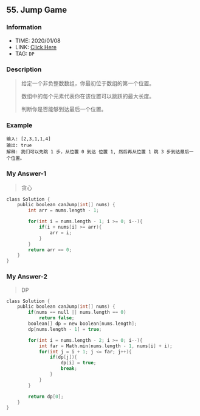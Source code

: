 ## 55. Jump Game

### Information

* TIME: 2020/01/08
* LINK: [Click Here](https://leetcode-cn.com/problems/jump-game/)
* TAG: `DP`

### Description

> 给定一个非负整数数组，你最初位于数组的第一个位置。
>
> 数组中的每个元素代表你在该位置可以跳跃的最大长度。
>
> 判断你是否能够到达最后一个位置。

### Example

```text
输入: [2,3,1,1,4]
输出: true
解释: 我们可以先跳 1 步，从位置 0 到达 位置 1, 然后再从位置 1 跳 3 步到达最后一个位置。
```

### My Answer-1

> 贪心

```c
class Solution {
    public boolean canJump(int[] nums) {
        int arr = nums.length - 1;

        for(int i = nums.length - 1; i >= 0; i--){
            if(i + nums[i] >= arr){
                arr = i;
            }
        }
        return arr == 0;
    }
}
```

### My Answer-2

> DP

```c
class Solution {
    public boolean canJump(int[] nums) {
        if(nums == null || nums.length == 0)
            return false;
        boolean[] dp = new boolean[nums.length];
        dp[nums.length - 1] = true;

        for(int i = nums.length - 2; i >= 0; i--){
            int far = Math.min(nums.length - 1, nums[i] + i);
            for(int j = i + 1; j <= far; j++){
                if(dp[j]){
                    dp[i] = true;
                    break;
                }
            }
        }

        return dp[0];
    }
}
```




